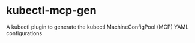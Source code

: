 # kubectl-mcp-gen
A kubectl plugin to generate the kubectl MachineConfigPool (MCP) YAML configurations
